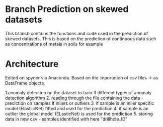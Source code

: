 # Branch Prediction on skewed datasets
This branch contains the functions and code used in the prediction of skewed datasets.
This is based on the prediction of continuous data such as concentrations of metals in soils for example

# Architecture
Edited on spyder via Anaconda.
Based on the importation of csv files -> as DataFrame objects.

1.anomaly detection on the dataset to train 3 different types of anomaly detection algorithm
2. reading through the file containing the data - prediction on samples if inliers or outliers
3. if sample is an inlier specific model (ElastiicNet) fitted and used for the prediction
4. if sample is an outlier the global model (ELasticNet) is used for the prediction
5. storing data in new csv - samples identified with here "drillhole_ID"
